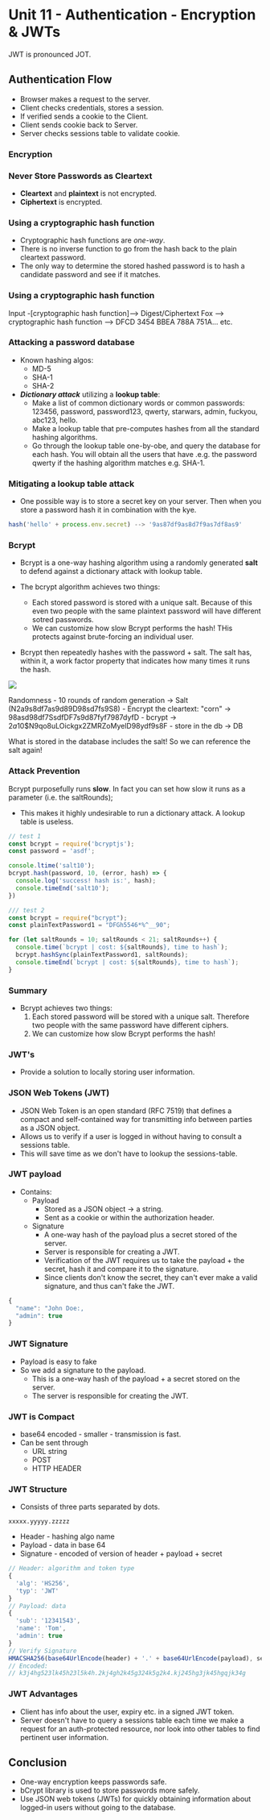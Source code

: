 # Unit 11 - Authentication - Encryption & JWTs

JWT is pronounced JOT.

## Authentication Flow

- Browser makes a request to the server.
- Client checks credentials, stores a session.
- If verified sends a cookie to the Client.
- Client sends cookie back to Server.
- Server checks sessions table to validate cookie.

### Encryption

### Never Store Passwords as Cleartext

- **Cleartext** and **plaintext** is not encrypted.
- **Ciphertext** is encrypted.

### Using a cryptographic hash function

- Cryptographic hash functions are *one-way*.
- There is no inverse function to go from the hash back to the plain cleartext password.
- The only way to determine the stored hashed password is to hash a candidate password and see if it matches.

### Using a cryptographic hash function

Input -[cryptographic hash function]--> Digest/Ciphertext
Fox --> cryptographic hash function --> DFCD 3454 BBEA 788A 751A... etc.

### Attacking a password database

- Known hashing algos:
  - MD-5
  - SHA-1
  - SHA-2
- ***Dictionary attack*** utilizing a **lookup table**:
  - Make a list of common dictionary words or common passwords: 123456, password, password123, qwerty, starwars, admin, fuckyou, abc123, hello.
  - Make a lookup table that pre-computes hashes from all the standard hashing algorithms.
  - Go through the lookup table one-by-obe, and query the database for each hash. You will obtain all the users that have .e.g. the password qwerty if the hashing algorithm matches e.g. SHA-1.

### Mitigating a lookup table attack

- One possible way is to store a secret key on your server. Then when you store a password hash it in combination with the kye.

```JavaScript
hash('hello' + process.env.secret) --> '9as87df9as8d7f9as7df8as9'
```

### Bcrypt

- Bcrypt is a one-way hashing algorithm using a randomly generated **salt** to defend against a dictionary attack with lookup table.

- The bcrypt algorithm achieves two things:
  - Each stored password is stored with a unique salt. Because of this even two people with the same plaintext password will have different sotred passwords.
  - We can customize how slow Bcrypt performs the hash! THis protects against brute-forcing an individual user.
- Bcrypt then repeatedly hashes with the password + salt. The salt has, within it, a work factor property that indicates how many times it runs the hash.

![](2021-02-18-01-37-42.png)

Randomness - 10 rounds of random generation -> Salt (N2a9s8df7as9d89D98sd7fs9S8) - Encrypt the cleartext: "corn" -> 
98asd98df7SsdfDF7s9d87fyf7987dyfD - bcrypt -> $2a$10$N9qo8uLOickgx2ZMRZoMyelD98ydf9s8F - store in the db -> DB

What is stored in the database includes the salt! So we can reference the salt again!

### Attack Prevention

Bcrypt purposefully runs **slow**. In fact you can set how slow it runs as a parameter (i.e. the saltRounds);

- This makes it highly undesirable to run a dictionary attack. A lookup table is useless.

```JavaScript
// test 1
const bcrypt = require('bcryptjs');
const password = 'asdf';

console.ltime('salt10');
bcrypt.hash(password, 10, (error, hash) => {
  console.log('success! hash is:', hash);
  console.timeEnd('salt10');
})

/// test 2
const bcrypt = require("bcrypt");
const plainTextPassword1 = "DFGh5546*%^__90";

for (let saltRounds = 10; saltRounds < 21; saltRounds++) {
  console.time(`bcrypt | cost: ${saltRounds}, time to hash`);
  bcrypt.hashSync(plainTextPassword1, saltRounds);
  console.timeEnd(`bcrypt | cost: ${saltRounds}, time to hash`);
}
```

### Summary

- Bcrypt achieves two things:
  1. Each stored password will be stored with a unique salt. Therefore two people with the same password have different ciphers.
  2. We can customize how slow Bcrypt performs the hash!


### JWT's

- Provide a solution to locally storing user information.

### JSON Web Tokens (JWT)

- JSON Web Token is an open standard (RFC 7519) that defines a compact and self-contained way for transmitting info between parties as a JSON object.
- Allows us to verify if a user is logged in without having to consult a sessions table.
- This will save time as we don't have to lookup the sessions-table.

### JWT payload

- Contains:
  - Payload
    - Stored as a JSON object -> a string.
    - Sent as a cookie or within the authorization header.
  - Signature
    - A one-way hash of the payload plus a secret stored of the server.
    - Server is responsible for creating a JWT.
    - Verification of the JWT requires us to take the payload + the secret, hash it and compare it to the signature.
    - Since clients don't know the secret, they can't ever make a valid signature, and thus can't fake the JWT.

```JavaScript
{
  "name": "John Doe:,
  "admin": true
}
```

### JWT Signature

- Payload is easy to fake
- So we add a signature to the payload.
  - This is a one-way hash of the payload + a secret stored on the server.
  - The server is responsible for creating the JWT.

### JWT is Compact

- base64 encoded - smaller - transmission is fast.
- Can be sent through
  - URL string
  - POST
  - HTTP HEADER

### JWT Structure

- Consists of three parts separated by dots.

```
xxxxx.yyyyy.zzzzz
```
- Header - hashing algo name
- Payload - data in base 64
- Signature - encoded of version of header + payload + secret

```JavaScript
// Header: algorithm and token type
{
  'alg': 'HS256',
  'typ': 'JWT'
}
// Payload: data
{
  'sub': '12341543',
  'name': 'Tom',
  'admin': true
}
// Verify Signature
HMACSHA256(base64UrlEncode(header) + '.' + base64UrlEncode(payload), secret);
// Encoded:
// k3j4hg523lk45h23l5k4h.2kj4gh2k45g324k5g2k4.kj245hg3jk45hgqjk34g
```

### JWT Advantages

- Client has info about the user, expiry etc. in a signed JWT token.
- Server doesn't have to query a sessions table each time we make a request for an auth-protected resource, nor look into other tables to find pertinent user information.

## Conclusion

- One-way encryption keeps passwords safe.
- bCrypt library is used to store passwords more safely.
- Use JSON web tokens (JWTs) for quickly obtaining information about logged-in users without going to the database.
